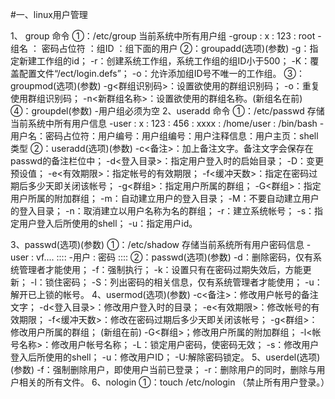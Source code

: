 #一、linux用户管理

 1、 group 命令 
     ①：/etc/group 当前系统中所有用户组
      -group : x : 123 : root
      -组名 ： 密码占位符 ：组ID ：组下面的用户
     ②：groupadd(选项)(参数) 
      -g：指定新建工作组的id；
      -r：创建系统工作组，系统工作组的组ID小于500；
      -K：覆盖配置文件“/ect/login.defs”；
      -o：允许添加组ID号不唯一的工作组。
     ③：groupmod(选项)(参数)
      -g<群组识别码>：设置欲使用的群组识别码；
      -o：重复使用群组识别码；
      -n<新群组名称>：设置欲使用的群组名称。(新组名在前)
     ④：groupdel(参数)
      -用户组必须为空
  2、useradd 命令
     ①：/etc/passwd  存储当前系统中所有用户信息
      -user : x : 123 : 456 : xxxx : /home/user : /bin/bash
      -用户名：密码占位符：用户编号：用户组编号：用户注释信息：用户主页：shell类型
     ②：useradd(选项)(参数)
     -c<备注>：加上备注文字。备注文字会保存在passwd的备注栏位中；
     -d<登入目录>：指定用户登入时的启始目录；
     -D：变更预设值；
     -e<有效期限>：指定帐号的有效期限；
     -f<缓冲天数>：指定在密码过期后多少天即关闭该帐号；
     -g<群组>：指定用户所属的群组；
     -G<群组>：指定用户所属的附加群组；
     -m：自动建立用户的登入目录；
     -M：不要自动建立用户的登入目录；
     -n：取消建立以用户名称为名的群组；
     -r：建立系统帐号；
     -s<shell>：指定用户登入后所使用的shell；
     -u<uid>：指定用户id。
     
  3、passwd(选项)(参数)
     ①：/etc/shadow 存储当前系统所有用户密码信息
     -user : vf.... ::::
     -用户 : 密码    ::::
     ②：passwd(选项)(参数)
     -d：删除密码，仅有系统管理者才能使用；
     -f：强制执行；
     -k：设置只有在密码过期失效后，方能更新；
     -l：锁住密码；
     -S：列出密码的相关信息，仅有系统管理者才能使用；
     -u：解开已上锁的帐号。
   4、usermod(选项)(参数)
     -c<备注>：修改用户帐号的备注文字；
     -d<登入目录>：修改用户登入时的目录；
     -e<有效期限>：修改帐号的有效期限；
     -f<缓冲天数>：修改在密码过期后多少天即关闭该帐号；
     -g<群组>：修改用户所属的群组； (新组在前)
     -G<群组>；修改用户所属的附加群组；
     -l<帐号名称>：修改用户帐号名称；
     -L：锁定用户密码，使密码无效；
     -s<shell>：修改用户登入后所使用的shell；
     -u<uid>：修改用户ID；
     -U:解除密码锁定。
    5、userdel(选项)(参数)
     -f：强制删除用户，即使用户当前已登录；
     -r：删除用户的同时，删除与用户相关的所有文件。
    6、nologin
      ①：touch /etc/nologin  （禁止所有用户登录。）
    
